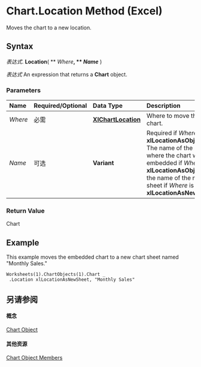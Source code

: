 
# Chart.Location Method (Excel)

Moves the chart to a new location.


## Syntax

 _表达式_. **Location**( ** _Where_**, ** _Name_** )

 _表达式_ An expression that returns a **Chart** object.


### Parameters



|**Name**|**Required/Optional**|**Data Type**|**Description**|
|:-----|:-----|:-----|:-----|
| _Where_|必需|**[XlChartLocation](6e17ad11-5175-7c39-8e97-e7a05add72f6.md)**|Where to move the chart.|
| _Name_|可选|**Variant**|Required if  _Where_ is **xlLocationAsObject**. The name of the sheet where the chart will be embedded if _Where_ is **xlLocationAsObject** or the name of the new sheet if _Where_ is **xlLocationAsNewSheet**.|

### Return Value

Chart


## Example

This example moves the embedded chart to a new chart sheet named "Monthly Sales." 


```
Worksheets(1).ChartObjects(1).Chart _ 
 .Location xlLocationAsNewSheet, "Monthly Sales"
```


## 另请参阅


#### 概念


[Chart Object](179c32ce-49bd-6f36-ea12-89fb5443f3ea.md)
#### 其他资源


[Chart Object Members](http://msdn.microsoft.com/library/a3f8ac44-02d6-6f3f-b5e0-23f4bd5d6baf%28Office.15%29.aspx)